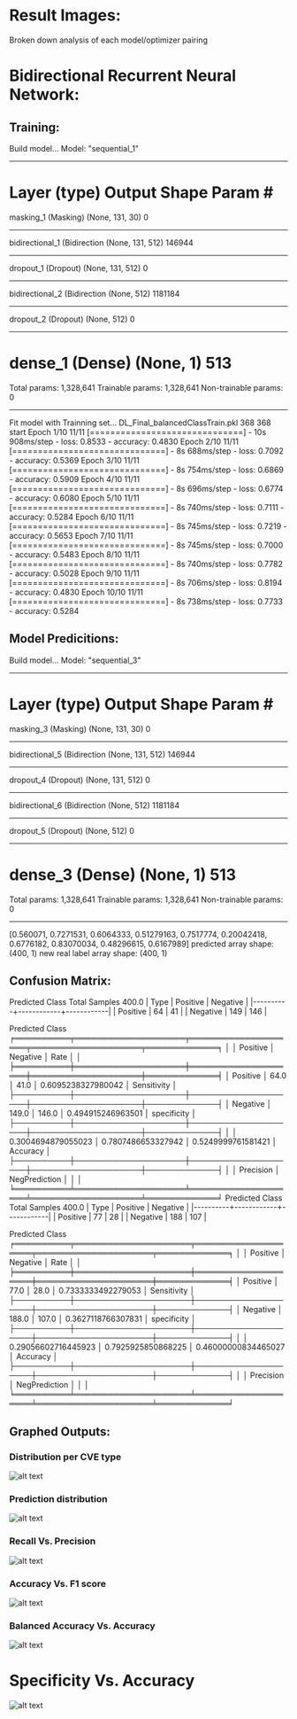 # Result Images:
Broken down analysis of each model/optimizer pairing



# Bidirectional Recurrent Neural Network:


## Training:
Build model...
Model: "sequential_1"
_________________________________________________________________
Layer (type)                 Output Shape              Param #   
=================================================================
masking_1 (Masking)          (None, 131, 30)           0         
_________________________________________________________________
bidirectional_1 (Bidirection (None, 131, 512)          146944    
_________________________________________________________________
dropout_1 (Dropout)          (None, 131, 512)          0         
_________________________________________________________________
bidirectional_2 (Bidirection (None, 512)               1181184   
_________________________________________________________________
dropout_2 (Dropout)          (None, 512)               0         
_________________________________________________________________
dense_1 (Dense)              (None, 1)                 513       
=================================================================
Total params: 1,328,641
Trainable params: 1,328,641
Non-trainable params: 0
_________________________________________________________________
Fit model with Trainning set...
DL_Final_balancedClassTrain.pkl
368 368
start
Epoch 1/10
11/11 [==============================] - 10s 908ms/step - loss: 0.8533 - accuracy: 0.4830
Epoch 2/10
11/11 [==============================] - 8s 688ms/step - loss: 0.7092 - accuracy: 0.5369
Epoch 3/10
11/11 [==============================] - 8s 754ms/step - loss: 0.6869 - accuracy: 0.5909
Epoch 4/10
11/11 [==============================] - 8s 696ms/step - loss: 0.6774 - accuracy: 0.6080
Epoch 5/10
11/11 [==============================] - 8s 740ms/step - loss: 0.7111 - accuracy: 0.5284
Epoch 6/10
11/11 [==============================] - 8s 745ms/step - loss: 0.7219 - accuracy: 0.5653
Epoch 7/10
11/11 [==============================] - 8s 745ms/step - loss: 0.7000 - accuracy: 0.5483
Epoch 8/10
11/11 [==============================] - 8s 740ms/step - loss: 0.7782 - accuracy: 0.5028
Epoch 9/10
11/11 [==============================] - 8s 706ms/step - loss: 0.8194 - accuracy: 0.4830
Epoch 10/10
11/11 [==============================] - 8s 738ms/step - loss: 0.7733 - accuracy: 0.5284



## Model Predicitions:
Build model...
Model: "sequential_3"
_________________________________________________________________
Layer (type)                 Output Shape              Param #   
=================================================================
masking_3 (Masking)          (None, 131, 30)           0         
_________________________________________________________________
bidirectional_5 (Bidirection (None, 131, 512)          146944    
_________________________________________________________________
dropout_4 (Dropout)          (None, 131, 512)          0         
_________________________________________________________________
bidirectional_6 (Bidirection (None, 512)               1181184   
_________________________________________________________________
dropout_5 (Dropout)          (None, 512)               0         
_________________________________________________________________
dense_3 (Dense)              (None, 1)                 513       
=================================================================
Total params: 1,328,641
Trainable params: 1,328,641
Non-trainable params: 0
_________________________________________________________________
[0.560071, 0.7271531, 0.6064333, 0.51279163, 0.7517774, 0.20042418, 0.6776182, 0.83070034, 0.48296615, 0.6167989]
predicted array shape:  (400, 1)
new real label array shape:  (400, 1)



## Confusion Matrix:
Predicted Class
Total Samples 400.0
| Type     |   Positive |   Negative |
|----------+------------+------------|
| Positive |         64 |         41 |
| Negative |        149 |        146 |

Predicted Class
╒══════════╤════════════════════╤════════════════════╤════════════════════╤═════════════╕
│          │ Positive           │ Negative           │ Rate               │             │
╞══════════╪════════════════════╪════════════════════╪════════════════════╪═════════════╡
│ Positive │ 64.0               │ 41.0               │ 0.6095238327980042 │ Sensitivity │
├──────────┼────────────────────┼────────────────────┼────────────────────┼─────────────┤
│ Negative │ 149.0              │ 146.0              │ 0.494915246963501  │ specificity │
├──────────┼────────────────────┼────────────────────┼────────────────────┼─────────────┤
│          │ 0.3004694879055023 │ 0.7807486653327942 │ 0.5249999761581421 │ Accuracy    │
├──────────┼────────────────────┼────────────────────┼────────────────────┼─────────────┤
│          │ Precision          │ NegPrediction      │                    │             │
╘══════════╧════════════════════╧════════════════════╧════════════════════╧═════════════╛
Predicted Class
Total Samples 400.0
| Type     |   Positive |   Negative |
|----------+------------+------------|
| Positive |         77 |         28 |
| Negative |        188 |        107 |

Predicted Class
╒══════════╤═════════════════════╤════════════════════╤═════════════════════╤═════════════╕
│          │ Positive            │ Negative           │ Rate                │             │
╞══════════╪═════════════════════╪════════════════════╪═════════════════════╪═════════════╡
│ Positive │ 77.0                │ 28.0               │ 0.7333333492279053  │ Sensitivity │
├──────────┼─────────────────────┼────────────────────┼─────────────────────┼─────────────┤
│ Negative │ 188.0               │ 107.0              │ 0.3627118766307831  │ specificity │
├──────────┼─────────────────────┼────────────────────┼─────────────────────┼─────────────┤
│          │ 0.29056602716445923 │ 0.7925925850868225 │ 0.46000000834465027 │ Accuracy    │
├──────────┼─────────────────────┼────────────────────┼─────────────────────┼─────────────┤
│          │ Precision           │ NegPrediction      │                     │             │
╘══════════╧═════════════════════╧════════════════════╧═════════════════════╧═════════════╛



## Graphed Outputs:
### Distribution per CVE type
![alt text](image-1.png)

### Prediction distribution
![alt text](image-2.png)

### Recall Vs. Precision
![alt text](image-3.png)

### Accuracy Vs. F1 score
![alt text](image-4.png)

### Balanced Accuracy Vs. Accuracy
![alt text](image-5.png)

# Specificity Vs. Accuracy
![alt text](image-6.png)